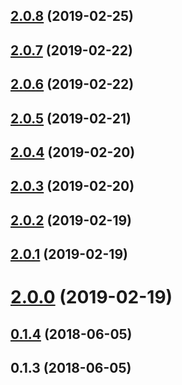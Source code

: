 <a name="2.0.8"></a>
## [2.0.8](https://github.com/tinper-bee/bee-search-panel/compare/v2.0.7...v2.0.8) (2019-02-25)



<a name="2.0.7"></a>
## [2.0.7](https://github.com/tinper-bee/bee-search-panel/compare/v2.0.6...v2.0.7) (2019-02-22)



<a name="2.0.6"></a>
## [2.0.6](https://github.com/tinper-bee/bee-search-panel/compare/v2.0.5...v2.0.6) (2019-02-22)



<a name="2.0.5"></a>
## [2.0.5](https://github.com/tinper-bee/bee-search-panel/compare/v2.0.4...v2.0.5) (2019-02-21)



<a name="2.0.4"></a>
## [2.0.4](https://github.com/tinper-bee/bee-search-panel/compare/v2.0.3...v2.0.4) (2019-02-20)



<a name="2.0.3"></a>
## [2.0.3](https://github.com/tinper-bee/bee-search-panel/compare/v2.0.2...v2.0.3) (2019-02-20)



<a name="2.0.2"></a>
## [2.0.2](https://github.com/tinper-bee/bee-search-panel/compare/v2.0.1...v2.0.2) (2019-02-19)



<a name="2.0.1"></a>
## [2.0.1](https://github.com/tinper-bee/bee-search-panel/compare/v2.0.0...v2.0.1) (2019-02-19)



<a name="2.0.0"></a>
# [2.0.0](https://github.com/tinper-bee/bee-search-panel/compare/v0.1.4...v2.0.0) (2019-02-19)



<a name="0.1.4"></a>
## [0.1.4](https://github.com/tinper-bee/bee-search-panel/compare/v0.1.3...v0.1.4) (2018-06-05)



<a name="0.1.3"></a>
## 0.1.3 (2018-06-05)



